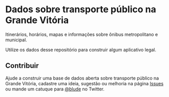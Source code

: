 # Dados sobre transporte público na Grande Vitória

Itinerários, horários, mapas e informações sobre ônibus metropolitano e municipal.

Utilize os dados desse repositório para construir algum aplicativo legal.

## Contribuir

Ajude a construir uma base de dados aberta sobre transporte público na Grande Vitória, cadastre uma ideia, sugestão ou melhoria na
página [Issues](https://github.com/blude/dados-transporte-publico-gv/issues) ou mande um catuque para [@blude](https://twitter.com/@blude) no Twitter.
